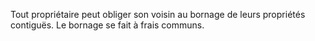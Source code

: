   
 Tout propriétaire peut obliger son voisin au bornage de leurs propriétés contiguës. Le bornage se fait à frais communs.  

  

